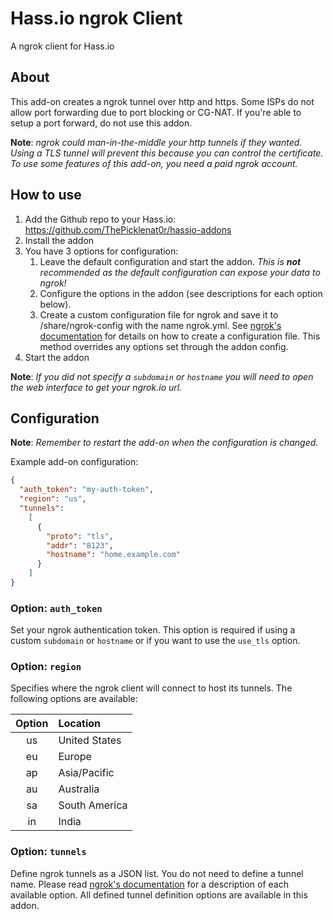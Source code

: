
# Hass.io ngrok Client

A ngrok client for Hass.io

## About

This add-on creates a ngrok tunnel over http and https. Some ISPs do not allow
port forwarding due to port blocking or CG-NAT. If you're able to setup a port
forward, do not use this addon.


**Note**: _ngrok could man-in-the-middle your http tunnels if they wanted.
Using a TLS tunnel will prevent this because you can control the certificate.
To use some features of this add-on, you need a paid ngrok account._

## How to use

1. Add the Github repo to your Hass.io: <https://github.com/ThePicklenat0r/hassio-addons>
2. Install the addon
3. You have 3 options for configuration:
    1. Leave the default configuration and start the addon.
      _This is **not** recommended as the default configuration can expose your
      data to ngrok!_
    2. Configure the options in the addon (see descriptions for each option below).
    3. Create a custom configuration file for ngrok and save it to /share/ngrok-config
      with the name ngrok.yml. See [ngrok's documentation][ngrok-config-file] for details on how to create a configuration file.
      This method overrides any options set through the addon config.
4. Start the addon

**Note**: _If you did not specify a `subdomain` or `hostname` you will need to open the web interface to get your ngrok.io url._

## Configuration

**Note**: _Remember to restart the add-on when the configuration is changed._

Example add-on configuration:

```json
{
  "auth_token": "my-auth-token",
  "region": "us",
  "tunnels":
    [
      {
        "proto": "tls",
        "addr": "8123",
        "hostname": "home.example.com"
      }
    ]
}
```

### Option: `auth_token`

Set your ngrok authentication token. This option is required if using a custom
`subdomain` or `hostname` or if you want to use the `use_tls` option.

### Option: `region`

Specifies where the ngrok client will connect to host its tunnels. The following
options are available:

| **Option** | **Location**  |
| :--------: | :------------ |
| us         | United States |
| eu         | Europe        |
| ap         | Asia/Pacific  |
| au         | Australia     |
| sa         | South America |
| in         | India         |

### Option: `tunnels`

Define ngrok tunnels as a JSON list. You do not need to define a tunnel name. Please read [ngrok's documentation][ngrok-tunnel-def] for
a description of each available option. All defined tunnel definition options
are available in this addon.

[ngrok-config-file]: https://ngrok.com/docs#config-options
[ngrok-tunnel-def]: https://ngrok.com/docs#tunnel-definitions
